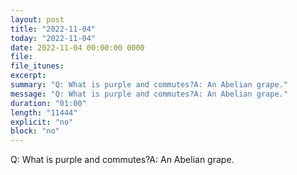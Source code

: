 ```yaml
---
layout: post
title: "2022-11-04"
today: "2022-11-04"
date: 2022-11-04 00:00:00 0000
file:
file_itunes:
excerpt:
summary: "Q: What is purple and commutes?A: An Abelian grape."
message: "Q: What is purple and commutes?A: An Abelian grape."
duration: "01:00"
length: "11444"
explicit: "no"
block: "no"
---
```

Q: What is purple and commutes?A: An Abelian grape.

